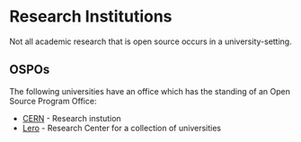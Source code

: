 # Research Institutions

Not all academic research that is open source occurs in a university-setting.

## OSPOs

The following universities have an office which has the standing of an Open Source Program Office:

- [CERN](./cern.md) - Research instution
- [Lero](./lero.md) - Research Center for a collection of universities
